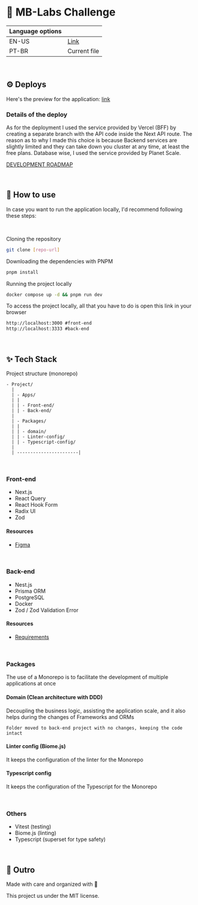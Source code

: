 # 🚀 MB-Labs Challenge

| Language options |                            |
| ---------------- | -------------------------- |
| EN-US            | [Link](languages/en-us.md) |
| PT-BR            | Current file               |

<br />

## ⚙️ Deploys

Here's the preview for the application: [link](#)

### Details of the deploy

As for the deployment I used the service provided by Vercel (BFF) by creating a separate branch with the API code inside the Next API route. The reason as to why I made this choice is because Backend services are slightly limited and they can take down you cluster at any time, at least the free plans. Database wise, I used the service provided by Planet Scale.

[DEVELOPMENT ROADMAP](TODO.md)

<br />

## 🧵 How to use

In case you want to run the application locally, I'd recommend following these steps:

<br />

Cloning the repository

```bash
git clone [repo-url]
```

Downloading the dependencies with PNPM

```bash
pnpm install
```

Running the project locally

```bash
docker compose up -d && pnpm run dev
```

To access the project locally, all that you have to do is open this link in your browser

```md
http://localhost:3000 #front-end
http://localhost:3333 #back-end
```

<br />

## ✨ Tech Stack

Project structure (monorepo)

```
- Project/
  |
  | - Apps/
  | |
  | | - Front-end/
  | | - Back-end/
  |
  | - Packages/
  | |
  | | - domain/
  | | - Linter-config/
  | | - Typescript-config/
  |
  | -----------------------|
```

<br />

### Front-end

- Next.js
- React Query
- React Hook Form
- Radix UI
- Zod

#### Resources

- [Figma](https://www.figma.com/file/JzfPFVyczStkdzC3zmoa9I/Desafio?type=design&node-id=0%3A1&mode=design&t=JFI0Rw9cMGWV1JIR-1)

<br />

### Back-end

- Nest.js
- Prisma ORM
- PostgreSQL
- Docker
- Zod / Zod Validation Error

#### Resources

- [Requirements](https://docs.google.com/document/d/1_i_U5YOJZK3IrdC5BO6ICwCPtXsmTKIMNiEPwQx_rGE/edit?usp=sharing)

<br />

### Packages

The use of a Monorepo is to facilitate the development of multiple applications at once

#### Domain (Clean architecture with DDD)

Decoupling the business logic, assisting the application scale, and it also helps during the changes of Frameworks and ORMs

`Folder moved to back-end project with no changes, keeping the code intact`

#### Linter config (Biome.js)

It keeps the configuration of the linter for the Monorepo

#### Typescript config

It keeps the configuration of the Typescript for the Monorepo

<br />

### Others

- Vitest (testing)
- Biome.js (linting)
- Typescript (superset for type safety)

<br />

## 💨 Outro

Made with care and organized with 💜

This project us under the MIT license.
